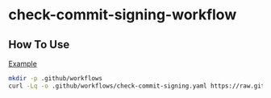 # check-commit-signing-workflow

## How To Use

[Example](.github/workflows/check-commit-signing.yaml)

```sh
mkdir -p .github/workflows
curl -Lq -o .github/workflows/check-commit-signing.yaml https://raw.githubusercontent.com/suzuki-shunsuke/check-commit-signing-workflow/refs/heads/main/.github/workflows/check-commit-signing.yaml
```

